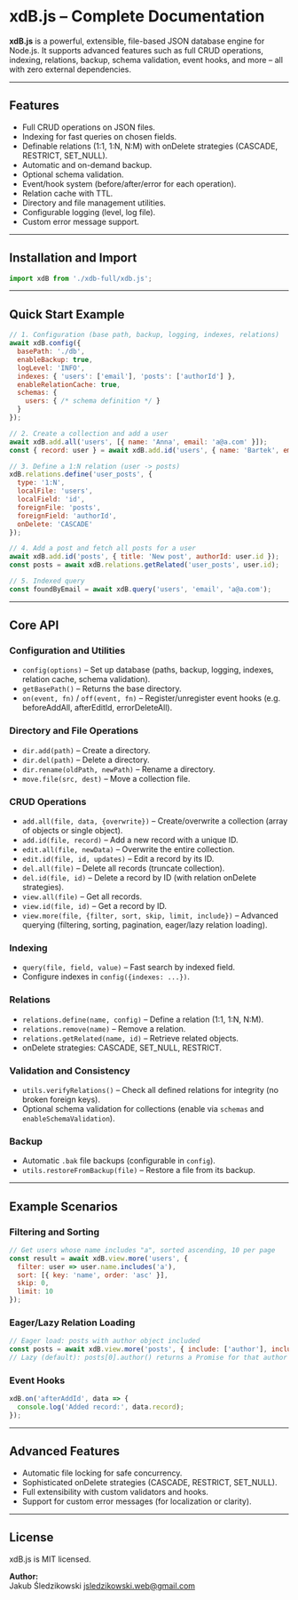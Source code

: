 # xdB.js – Complete Documentation

**xdB.js** is a powerful, extensible, file-based JSON database engine for Node.js. It supports advanced features such as full CRUD operations, indexing, relations, backup, schema validation, event hooks, and more – all with zero external dependencies.

---

## Features

- Full CRUD operations on JSON files.
- Indexing for fast queries on chosen fields.
- Definable relations (1:1, 1:N, N:M) with onDelete strategies (CASCADE, RESTRICT, SET_NULL).
- Automatic and on-demand backup.
- Optional schema validation.
- Event/hook system (before/after/error for each operation).
- Relation cache with TTL.
- Directory and file management utilities.
- Configurable logging (level, log file).
- Custom error message support.

---

## Installation and Import

```js
import xdB from './xdb-full/xdb.js';
```

---

## Quick Start Example

```js
// 1. Configuration (base path, backup, logging, indexes, relations)
await xdB.config({
  basePath: './db',
  enableBackup: true,
  logLevel: 'INFO',
  indexes: { 'users': ['email'], 'posts': ['authorId'] },
  enableRelationCache: true,
  schemas: {
    users: { /* schema definition */ }
  }
});

// 2. Create a collection and add a user
await xdB.add.all('users', [{ name: 'Anna', email: 'a@a.com' }]);
const { record: user } = await xdB.add.id('users', { name: 'Bartek', email: 'b@b.com' });

// 3. Define a 1:N relation (user -> posts)
xdB.relations.define('user_posts', {
  type: '1:N',
  localFile: 'users',
  localField: 'id',
  foreignFile: 'posts',
  foreignField: 'authorId',
  onDelete: 'CASCADE'
});

// 4. Add a post and fetch all posts for a user
await xdB.add.id('posts', { title: 'New post', authorId: user.id });
const posts = await xdB.relations.getRelated('user_posts', user.id);

// 5. Indexed query
const foundByEmail = await xdB.query('users', 'email', 'a@a.com');
```

---

## Core API

### Configuration and Utilities

- `config(options)` – Set up database (paths, backup, logging, indexes, relation cache, schema validation).
- `getBasePath()` – Returns the base directory.
- `on(event, fn)` / `off(event, fn)` – Register/unregister event hooks (e.g. beforeAddAll, afterEditId, errorDeleteAll).

### Directory and File Operations

- `dir.add(path)` – Create a directory.
- `dir.del(path)` – Delete a directory.
- `dir.rename(oldPath, newPath)` – Rename a directory.
- `move.file(src, dest)` – Move a collection file.

### CRUD Operations

- `add.all(file, data, {overwrite})` – Create/overwrite a collection (array of objects or single object).
- `add.id(file, record)` – Add a new record with a unique ID.
- `edit.all(file, newData)` – Overwrite the entire collection.
- `edit.id(file, id, updates)` – Edit a record by its ID.
- `del.all(file)` – Delete all records (truncate collection).
- `del.id(file, id)` – Delete a record by ID (with relation onDelete strategies).
- `view.all(file)` – Get all records.
- `view.id(file, id)` – Get a record by ID.
- `view.more(file, {filter, sort, skip, limit, include})` – Advanced querying (filtering, sorting, pagination, eager/lazy relation loading).

### Indexing

- `query(file, field, value)` – Fast search by indexed field.
- Configure indexes in `config({indexes: ...})`.

### Relations

- `relations.define(name, config)` – Define a relation (1:1, 1:N, N:M).
- `relations.remove(name)` – Remove a relation.
- `relations.getRelated(name, id)` – Retrieve related objects.
- onDelete strategies: CASCADE, SET_NULL, RESTRICT.

### Validation and Consistency

- `utils.verifyRelations()` – Check all defined relations for integrity (no broken foreign keys).
- Optional schema validation for collections (enable via `schemas` and `enableSchemaValidation`).

### Backup

- Automatic `.bak` file backups (configurable in `config`).
- `utils.restoreFromBackup(file)` – Restore a file from its backup.

---

## Example Scenarios

### Filtering and Sorting

```js
// Get users whose name includes "a", sorted ascending, 10 per page
const result = await xdB.view.more('users', {
  filter: user => user.name.includes('a'),
  sort: [{ key: 'name', order: 'asc' }],
  skip: 0,
  limit: 10
});
```

### Eager/Lazy Relation Loading

```js
// Eager load: posts with author object included
const posts = await xdB.view.more('posts', { include: ['author'], includeStrategy: 'eager' });
// Lazy (default): posts[0].author() returns a Promise for that author
```

### Event Hooks

```js
xdB.on('afterAddId', data => {
  console.log('Added record:', data.record);
});
```

---

## Advanced Features

- Automatic file locking for safe concurrency.
- Sophisticated onDelete strategies (CASCADE, RESTRICT, SET_NULL).
- Full extensibility with custom validators and hooks.
- Support for custom error messages (for localization or clarity).

---

## License
xdB.js is MIT licensed.

**Author:**  
Jakub Śledzikowski  <jsledzikowski.web@gmail.com>
